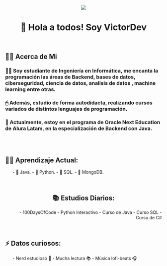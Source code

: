 <p align="center"> <img src="https://media.licdn.com/dms/image/v2/D4D16AQHIMmS0veYd3g/profile-displaybackgroundimage-shrink_350_1400/profile-displaybackgroundimage-shrink_350_1400/0/1710970312551?e=1731542400&v=beta&t=jm6R1nIWdS59Y2Jnij_F6-yWmChZSItjcMFbegeq-4c"/></p>

<h1 align="center">👋 Hola a todos! Soy VictorDev</h1><br>



<h2>👨‍💻 Acerca de Mi </h2>

<h3>
🙋‍♂️ Soy estudiante de Ingeniería en Informática, me encanta la programación las áreas de Backend, bases de datos, ciberseguridad, ciencia de datos, analisis de datos , machine learning entre otras.
</h3>
  
<h3>🖱 Además, estudio de forma autodidacta, realizando cursos variados de distintos lenguajes de programación.</h3>

<h3>🚀 Actualmente, estoy en el programa de Oracle Next Education de Alura Latam, en la especialización de Backend con Java. </h3><br><br>

<h2>
  👨‍🎓 Aprendizaje Actual:
</h2>

<ul>
- 🌱 Java.
- 🌱 Python.
- 🌱 SQL.
- 🌱 MongoDB. 
</ul><br>




<h2 align="center">📚 Estudios Diarios:</h2>
<ul align="end">
- 100DaysOfCode
- Python Interactivo
- Curso de Java
- Curso SQL
- Curso de C#
</ul><br>

<h2>⚡ Datos curiosos:</h2>
<ul>
- Nerd estudioso 🤣
- Mucha lectura 📚
- Música lofi-beats 🎧
</ul>


